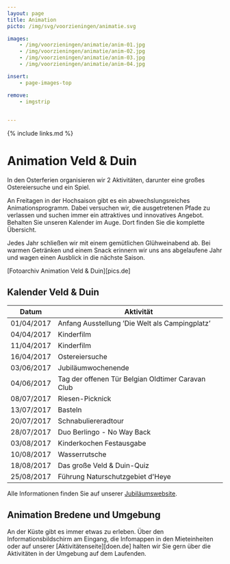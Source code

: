 ```yaml
---
layout: page
title: Animation
picto: /img/svg/voorzieningen/animatie.svg

images:
    - /img/voorzieningen/animatie/anim-01.jpg
    - /img/voorzieningen/animatie/anim-02.jpg
    - /img/voorzieningen/animatie/anim-03.jpg
    - /img/voorzieningen/animatie/anim-04.jpg

insert:
    - page-images-top

remove:
    - imgstrip
    

---
```

{% include links.md %}

# Animation Veld & Duin

In den Osterferien organisieren wir 2 Aktivitäten, darunter eine großes Ostereiersuche und ein Spiel.

An Freitagen in der Hochsaison gibt es ein abwechslungsreiches Animationsprogramm. Dabei versuchen wir, die ausgetretenen Pfade zu verlassen und suchen immer ein attraktives und innovatives Angebot. Behalten Sie unseren Kalender im Auge. Dort finden Sie die komplette Übersicht.

Jedes Jahr schließen wir mit einem gemütlichen Glühweinabend ab. Bei warmen Getränken und einem Snack erinnern wir uns ans abgelaufene Jahr und wagen einen Ausblick in die nächste Saison.

[Fotoarchiv Animation Veld & Duin][pics.de]

## Kalender Veld & Duin

| Datum | Aktivität |
|-------|------------|
|   01/04/2017    |   Anfang Ausstellung ’Die Welt als Campingplatz’ |
|   04/04/2017    |    Kinderfilm   |
|   11/04/2017    |    Kinderfilm     |
|   16/04/2017    |    Ostereiersuche     |
|   03/06/2017    |    Jubiläumwochenende     |
|   04/06/2017    |    Tag der offenen Tür Belgian Oldtimer Caravan Club     |
|   08/07/2017    |    Riesen-Picknick    |
|   13/07/2017    |    Basteln       |
|   20/07/2017    |    Schnabuliereradtour     |
|   28/07/2017    |    Duo Berlingo - No Way Back      |
|   03/08/2017    |    Kinderkochen Festausgabe      |
|   10/08/2017    |    Wasserrutsche     |
|   18/08/2017    |    Das große Veld & Duin-Quiz     |
|   25/08/2017    |    Führung Naturschutzgebiet d'Heye    |

Alle Informationen finden Sie auf unserer [Jubiläumswebsite](http://www.veldenduin.be/jubileum/de/kalender.html).



## Animation Bredene und Umgebung

An der Küste gibt es immer etwas zu erleben. Über den Informationsbildschirm am Eingang, die Infomappen in den Mieteinheiten oder auf unserer [Aktivitätenseite][doen.de] halten wir Sie gern über die Aktivitäten in der Umgebung auf dem Laufenden. 

